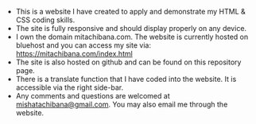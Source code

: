 - This is a website I have created to apply and demonstrate my HTML & CSS coding skills.
- The site is fully responsive and should display properly on any device.
- I own the domain mitachibana.com. The website is currently hosted on bluehost and you can access my site via: https://mitachibana.com/index.html
- The site is also hosted on github and can be found on this repository page.
- There is a translate function that I have coded into the website. It is accessible via the right side-bar.
- Any comments and questions are welcomed at mishatachibana@gmail.com. You may also email me through the website.
